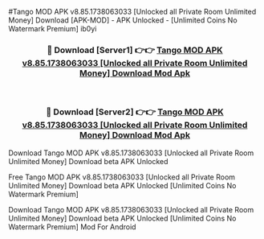 #Tango MOD APK v8.85.1738063033 [Unlocked all Private Room Unlimited Money] Download [APK-MOD] - APK Unlocked - [Unlimited Coins No Watermark Premium] ib0yi



<div align="center">

<h3>🔴 Download [Server1] 👉👉 <a href="https://momento.my/?title=Tango_MOD_APK_v8.85.1738063033_[Unlocked_all_Private_Room_Unlimited_Money]_Download">Tango MOD APK v8.85.1738063033 [Unlocked all Private Room Unlimited Money] Download Mod Apk</a></h3><br>

<h3>🔴 Download [Server2] 👉👉 <a href="https://momento.my/?title=Tango_MOD_APK_v8.85.1738063033_[Unlocked_all_Private_Room_Unlimited_Money]_Download">Tango MOD APK v8.85.1738063033 [Unlocked all Private Room Unlimited Money] Download Mod Apk</a></h3>
</div>



Download Tango MOD APK v8.85.1738063033 [Unlocked all Private Room Unlimited Money] Download beta APK Unlocked

Free Tango MOD APK v8.85.1738063033 [Unlocked all Private Room Unlimited Money] Download beta APK Unlocked [Unlimited Coins No Watermark Premium]

Download Tango MOD APK v8.85.1738063033 [Unlocked all Private Room Unlimited Money] Download beta APK Unlocked [Unlimited Coins No Watermark Premium] Mod For Android
